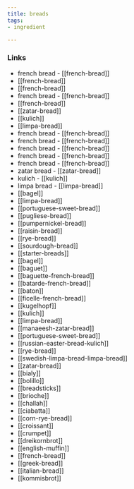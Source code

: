 ```yaml
---
title: breads
tags:
- ingredient

---
```



### Links

* french bread - [[french-bread]]
* [[french-bread]]
* [[french-bread]]
* french bread - [[french-bread]]
* [[french-bread]]
* [[zatar-bread]]
* [[kulich]]
* [[limpa-bread]]
* french bread - [[french-bread]]
* french bread - [[french-bread]]
* french bread - [[french-bread]]
* french bread - [[french-bread]]
* french bread - [[french-bread]]
* zatar bread - [[zatar-bread]]
* kulich - [[kulich]]
* limpa bread - [[limpa-bread]]
* [[bagel]]
* [[limpa-bread]]
* [[portuguese-sweet-bread]]
* [[pugliese-bread]]
* [[pumpernickel-bread]]
* [[raisin-bread]]
* [[rye-bread]]
* [[sourdough-bread]]
* [[starter-breads]]
* [[bagel]]
* [[baguet]]
* [[baguette-french-bread]]
* [[batarde-french-bread]]
* [[baton]]
* [[ficelle-french-bread]]
* [[kugelhopf]]
* [[kulich]]
* [[limpa-bread]]
* [[manaeesh-zatar-bread]]
* [[portuguese-sweet-bread]]
* [[russian-easter-bread-kulich]]
* [[rye-bread]]
* [[swedish-limpa-bread-limpa-bread]]
* [[zatar-bread]]
* [[bialy]]
* [[bolillo]]
* [[breadsticks]]
* [[brioche]]
* [[challah]]
* [[ciabatta]]
* [[corn-rye-bread]]
* [[croissant]]
* [[crumpet]]
* [[dreikornbrot]]
* [[english-muffin]]
* [[french-bread]]
* [[greek-bread]]
* [[italian-bread]]
* [[kommisbrot]]
